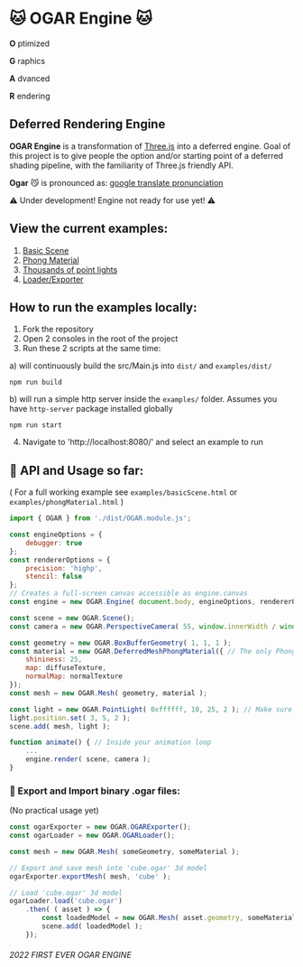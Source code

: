 # 🐱 OGAR Engine 🐱

**O** ptimized

**G** raphics

**A** dvanced

**R** endering

## Deferred Rendering Engine

**OGAR Engine** is a transformation of [Three.js](https://threejs.org) into a deferred engine. Goal of this project is to give people the option and/or starting point of a deferred shading pipeline, with the familiarity of Three.js friendly API.

**Ogar** 😼 is pronounced as: [google translate pronunciation](https://translate.google.com/?hl=pl&sl=pl&tl=en&text=ogar&op=translate)

⚠️ Under development! Engine not ready for use yet! ⚠️

## View the current examples:
1. [Basic Scene](https://dolphiniq.github.io/Ogar-Engine/examples/basicScene)
2. [Phong Material](https://dolphiniq.github.io/Ogar-Engine/examples/phongMaterial)
3. [Thousands of point lights](https://dolphiniq.github.io/Ogar-Engine/examples/manyPointLights)
4. [Loader/Exporter](https://dolphiniq.github.io/Ogar-Engine/examples/loaderExporter)

## How to run the examples locally:
1. Fork the repository
2. Open 2 consoles in the root of the project
3. Run these 2 scripts at the same time:

a) will continuously build the src/Main.js into `dist/` and `examples/dist/`
```
npm run build
```
b) will run a simple http server inside the `examples/` folder. Assumes you have `http-server` package installed globally
```
npm run start
```
4. Navigate to 'http://localhost:8080/' and select an example to run

## 📖 API and Usage so far:
( For a full working example see `examples/basicScene.html` or `examples/phongMaterial.html` )
```js
import { OGAR } from './dist/OGAR.module.js';

const engineOptions = {
    debugger: true
};
const rendererOptions = {
    precision: 'highp',
    stencil: false
};
// Creates a full-screen canvas accessible as engine.canvas
const engine = new OGAR.Engine( document.body, engineOptions, rendererOptions );

const scene = new OGAR.Scene();
const camera = new OGAR.PerspectiveCamera( 55, window.innerWidth / window.innerHeight, 0.5, 1000 );

const geometry = new OGAR.BoxBufferGeometry( 1, 1, 1 );
const material = new OGAR.DeferredMeshPhongMaterial({ // The only Phong-based supported material for now
    shininess: 25,
    map: diffuseTexture,
    normalMap: normalTexture
});
const mesh = new OGAR.Mesh( geometry, material );

const light = new OGAR.PointLight( 0xffffff, 10, 25, 2 ); // Make sure to add the 'distance' parameter
light.position.set( 3, 5, 2 );
scene.add( mesh, light );

function animate() { // Inside your animation loop
    ...
    engine.render( scene, camera );
}
```

### 🕋 Export and Import binary .ogar files:
(No practical usage yet)
```js
const ogarExporter = new OGAR.OGARExporter();
const ogarLoader = new OGAR.OGARLoader();

const mesh = new OGAR.Mesh( someGeometry, someMaterial );

// Export and save mesh into 'cube.ogar' 3d model
ogarExporter.exportMesh( mesh, 'cube' );

// Load 'cube.ogar' 3d model
ogarLoader.load('cube.ogar')
    .then( ( asset ) => {
        const loadedModel = new OGAR.Mesh( asset.geometry, someMaterial );
        scene.add( loadedModel );
    });
```

###### 2022 FIRST EVER OGAR ENGINE
